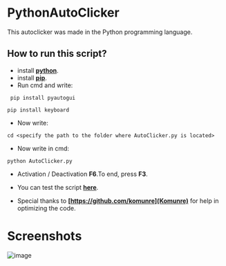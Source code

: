 # PythonAutoClicker

This autoclicker was made in the Python programming language.

## How to run this script?

* install **[python](https://www.python.org/)**.
* install **[pip](https://pip.pypa.io/en/stable/installing/)**.
* Run cmd and write: 

` pip install pyautogui`

`pip install keyboard`

* Now write: 

`cd <specify the path to the folder where AutoClicker.py is located>`

* Now write in cmd:

`python AutoClicker.py`

* Activation / Deactivation **F6**.To end, press **F3**.
* You can test the script **[here](https://orteil.dashnet.org/cookieclicker/)**.

* Special thanks to **[https://github.com/komunre](Komunre)** for help in optimizing the code.

# Screenshots

![image](https://i.imgur.com/3kj1YuM.png)

